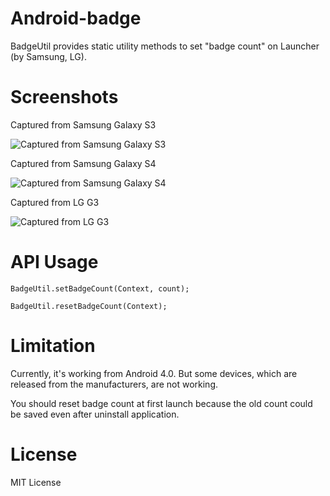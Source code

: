 Android-badge
===============
BadgeUtil provides static utility methods to set "badge count" on Launcher (by Samsung, LG).

Screenshots
===============
Captured from Samsung Galaxy S3

![Captured from Samsung Galaxy S3](https://user-images.githubusercontent.com/1778805/72220549-06e08c80-3595-11ea-9e2e-6bd10a6b54d0.png)

Captured from Samsung Galaxy S4

![Captured from Samsung Galaxy S4](https://user-images.githubusercontent.com/1778805/72220550-08aa5000-3595-11ea-8b86-798464dddbf3.png)

Captured from LG G3

![Captured from LG G3](https://user-images.githubusercontent.com/1778805/72220551-09db7d00-3595-11ea-9d9f-ed576dcdf5db.png)


API Usage
===============
	BadgeUtil.setBadgeCount(Context, count);

    BadgeUtil.resetBadgeCount(Context);
Limitation
===============
Currently, it's working from Android 4.0.
But some devices, which are released from the manufacturers, are not working.

You should reset badge count at first launch because the old  count could be saved even after uninstall application.

License
===============
MIT License
